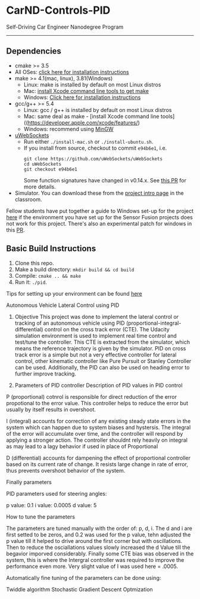 # CarND-Controls-PID
Self-Driving Car Engineer Nanodegree Program

---

## Dependencies

* cmake >= 3.5
 * All OSes: [click here for installation instructions](https://cmake.org/install/)
* make >= 4.1(mac, linux), 3.81(Windows)
  * Linux: make is installed by default on most Linux distros
  * Mac: [install Xcode command line tools to get make](https://developer.apple.com/xcode/features/)
  * Windows: [Click here for installation instructions](http://gnuwin32.sourceforge.net/packages/make.htm)
* gcc/g++ >= 5.4
  * Linux: gcc / g++ is installed by default on most Linux distros
  * Mac: same deal as make - [install Xcode command line tools]((https://developer.apple.com/xcode/features/)
  * Windows: recommend using [MinGW](http://www.mingw.org/)
* [uWebSockets](https://github.com/uWebSockets/uWebSockets)
  * Run either `./install-mac.sh` or `./install-ubuntu.sh`.
  * If you install from source, checkout to commit `e94b6e1`, i.e.
    ```
    git clone https://github.com/uWebSockets/uWebSockets 
    cd uWebSockets
    git checkout e94b6e1
    ```
    Some function signatures have changed in v0.14.x. See [this PR](https://github.com/udacity/CarND-MPC-Project/pull/3) for more details.
* Simulator. You can download these from the [project intro page](https://github.com/udacity/self-driving-car-sim/releases) in the classroom.

Fellow students have put together a guide to Windows set-up for the project [here](https://s3-us-west-1.amazonaws.com/udacity-selfdrivingcar/files/Kidnapped_Vehicle_Windows_Setup.pdf) if the environment you have set up for the Sensor Fusion projects does not work for this project. There's also an experimental patch for windows in this [PR](https://github.com/udacity/CarND-PID-Control-Project/pull/3).

## Basic Build Instructions

1. Clone this repo.
2. Make a build directory: `mkdir build && cd build`
3. Compile: `cmake .. && make`
4. Run it: `./pid`. 

Tips for setting up your environment can be found [here](https://classroom.udacity.com/nanodegrees/nd013/parts/40f38239-66b6-46ec-ae68-03afd8a601c8/modules/0949fca6-b379-42af-a919-ee50aa304e6a/lessons/f758c44c-5e40-4e01-93b5-1a82aa4e044f/concepts/23d376c7-0195-4276-bdf0-e02f1f3c665d)

Autonomous Vehicle Lateral Control using PID

1. Objective
This project was done to implement the lateral control or tracking of an autonomous vehicle using PID  (proportional-integral-differential) control on the cross track error (CTE). The Udacity simulation environment is used to implement real time control and test/tune the controller. This CTE is extracted from the simulator, which means the reference trajectory is given by the simulator. PID on cross track error is a simple but not a very effective controller for lateral control, other kinematic controller like Pure Pursuit or Stanley Controller can be used. Additionally, the PID can also be used on heading error to further improve tracking.

2. Parameters of PID controller
Description of PID values in PID control

P (proportional) cotnrol is responsible for direct reduction of the error propotional to the error value. This controller helps to reduce the error but usually by itself results in overshoot.

I (integral) accounts for correction of any existing steady state errors in the system which can happen due to system biases and hystersis. The integral of the error will accumulate over time, and the controller will respond by applying a stronger action. The controller shouldnt rely heavily on integral as may lead to a lagy behavior if used in place of Proportional 

D (differential) accounts for dampening the effect of proportional controller based on its current rate of change. It resists large change in rate of error, thus prevents overshoot behavior of the system. 

Finally parameters

PID parameters used for steering angles:

p value: 0.1
i value: 0.0005
d value: 5

How to tune the parameters

The parameters are tuned manually with the order of: p, d, i. The d and i are first setted to be zeros, and 0.2 was used for the p value, tehn adjusted the p value till it helped to drive around the first corner but with oscillations. Then to reduce the osciallations values slowly increased the d Value till the begavior imporved considerably. Finally some CTE bias was observed in the system, this is where the Intergral controller was required to improve the performance even more. Very slight value of I was used here = .0005.

Automatically fine tuning of the parameters can be done using:

Twiddle algorithm
Stochastic Gradient Descent Optmization
